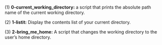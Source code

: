 (1) **0-current_working_directory:** a script that prints the absolute path name of the current working directory.

(2) **1-listit:** Display the contents list of your current directory.

(3) **2-bring_me_home:** A script that changes the working directory to the user’s home directory.
